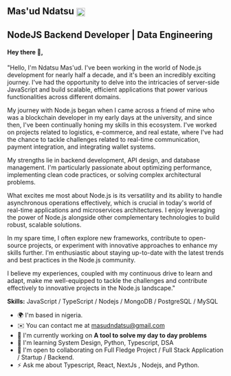 <!-- ## Mas'ud Ndatsu 👋 | Backend Developer | Data Engineering | Devops | Nodejs | Express | JavaScript -->
## Mas'ud Ndatsu [<img class="emoji" title=":bowtie:" alt=":bowtie:" src="https://github.githubassets.com/images/icons/emoji/bowtie.png" width="20" height="20" align="absmiddle">](https://github.com/anudeepsamaiya)
## NodeJS Backend Developer | Data Engineering 

#### Hey there 👋,
"Hello, I'm Ndatsu Mas'ud. I've been working in the world of Node.js development for nearly half a decade, and it's been an incredibly exciting journey. I've had the opportunity to delve into the intricacies of server-side JavaScript and build scalable, efficient applications that power various functionalities across different domains.

My journey with Node.js began when I came across a friend of mine who was a blockchain developer in my early days at the university, and since then, I've been continually honing my skills in this ecosystem. I've worked on projects related to logistics, e-commerce, and real estate, where I've had the chance to tackle challenges related to real-time communication, payment integration, and integrating wallet systems.

My strengths lie in  backend development, API design, and database management. I'm particularly passionate about  optimizing performance, implementing clean code practices, or solving complex architectural problems.

What excites me most about Node.js is its versatility and its ability to handle asynchronous operations effectively, which is crucial in today's world of real-time applications and microservices architectures. I enjoy leveraging the power of Node.js alongside other complementary technologies to build robust, scalable solutions.

In my spare time, I often explore new frameworks, contribute to open-source projects, or experiment with innovative approaches to enhance my skills further. I'm enthusiastic about staying up-to-date with the latest trends and best practices in the Node.js community.

I believe my experiences, coupled with my continuous drive to learn and adapt, make me well-equipped to tackle the challenges and contribute effectively to innovative projects in the Node.js landscape." 

**Skills:** JavaScript / TypeScript / Nodejs / MongoDB / PostgreSQL / MySQL

* 🌍  I'm based in nigeria.
* ✉️  You can contact me at [masudndatsu@gmail.com](mailto:masudndatsu@gmail.com)
* 🚀  I'm currently working on **A tool to solve my day to day problems**
* 🧠  I'm learning System Design, Python, Typescript, DSA
* 🤝  I'm open to collaborating on Full Fledge Project / Full Stack Application / Startup / Backend.
* ⚡  Ask me about Typescript, React, NextJs , Nodejs, and Python.

